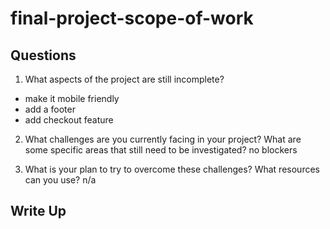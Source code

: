 # final-project-scope-of-work

## Questions

1. What aspects of the project are still incomplete?

- make it mobile friendly
- add a footer
- add checkout feature

2. What challenges are you currently facing in your project? What are some specific areas that still need to be investigated?
   no blockers

3. What is your plan to try to overcome these challenges? What resources can you use?
   n/a

## Write Up

<!--- Final project write up goes here --->
